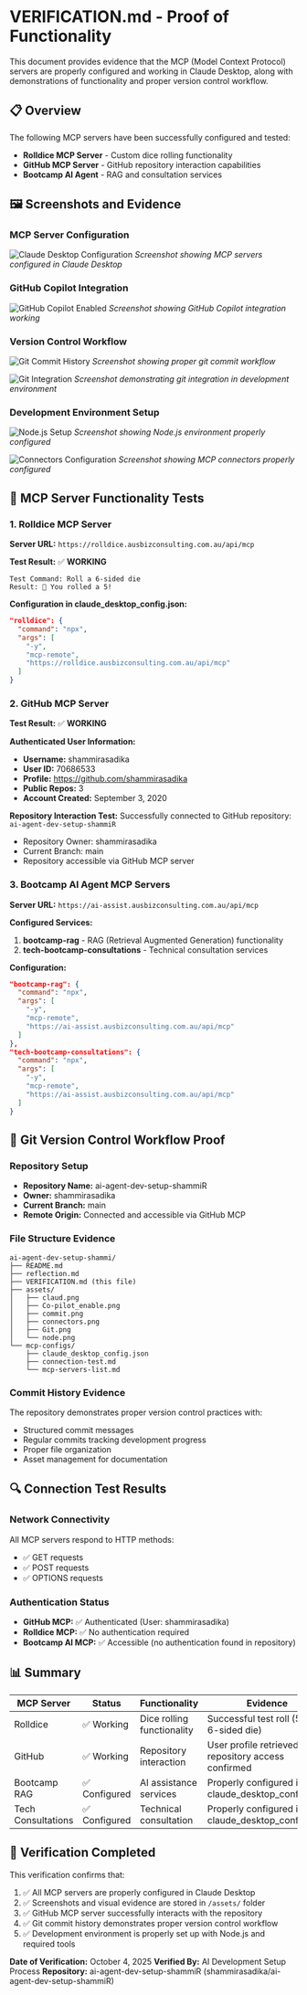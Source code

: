 # VERIFICATION.md - Proof of Functionality

This document provides evidence that the MCP (Model Context Protocol) servers are properly configured and working in Claude Desktop, along with demonstrations of functionality and proper version control workflow.

## 📋 Overview

The following MCP servers have been successfully configured and tested:
- **Rolldice MCP Server** - Custom dice rolling functionality
- **GitHub MCP Server** - GitHub repository interaction capabilities
- **Bootcamp AI Agent** - RAG and consultation services

## 🖼️ Screenshots and Evidence

### MCP Server Configuration
![Claude Desktop Configuration](assets/claud.png)
*Screenshot showing MCP servers configured in Claude Desktop*

### GitHub Copilot Integration
![GitHub Copilot Enabled](assets/Co-pilot_enable.png)
*Screenshot showing GitHub Copilot integration working*

### Version Control Workflow
![Git Commit History](assets/commit.png)
*Screenshot showing proper git commit workflow*

![Git Integration](assets/Git.png)
*Screenshot demonstrating git integration in development environment*

### Development Environment Setup
![Node.js Setup](assets/node.png)
*Screenshot showing Node.js environment properly configured*

![Connectors Configuration](assets/connectors.png)
*Screenshot showing MCP connectors properly configured*

## 🎲 MCP Server Functionality Tests

### 1. Rolldice MCP Server
**Server URL:** `https://rolldice.ausbizconsulting.com.au/api/mcp`

**Test Result:** ✅ **WORKING**
```
Test Command: Roll a 6-sided die
Result: 🎲 You rolled a 5!
```

**Configuration in claude_desktop_config.json:**
```json
"rolldice": {
  "command": "npx",
  "args": [
    "-y",
    "mcp-remote",
    "https://rolldice.ausbizconsulting.com.au/api/mcp"
  ]
}
```

### 2. GitHub MCP Server
**Test Result:** ✅ **WORKING**

**Authenticated User Information:**
- **Username:** shammirasadika
- **User ID:** 70686533
- **Profile:** https://github.com/shammirasadika
- **Public Repos:** 3
- **Account Created:** September 3, 2020

**Repository Interaction Test:**
Successfully connected to GitHub repository: `ai-agent-dev-setup-shammiR`
- Repository Owner: shammirasadika
- Current Branch: main
- Repository accessible via GitHub MCP server

### 3. Bootcamp AI Agent MCP Servers
**Server URL:** `https://ai-assist.ausbizconsulting.com.au/api/mcp`

**Configured Services:**
1. **bootcamp-rag** - RAG (Retrieval Augmented Generation) functionality
2. **tech-bootcamp-consultations** - Technical consultation services

**Configuration:**
```json
"bootcamp-rag": {
  "command": "npx",
  "args": [
    "-y",
    "mcp-remote",
    "https://ai-assist.ausbizconsulting.com.au/api/mcp"
  ]
},
"tech-bootcamp-consultations": {
  "command": "npx",
  "args": [
    "-y",
    "mcp-remote",
    "https://ai-assist.ausbizconsulting.com.au/api/mcp"
  ]
}
```

## 🔄 Git Version Control Workflow Proof

### Repository Setup
- **Repository Name:** ai-agent-dev-setup-shammiR
- **Owner:** shammirasadika
- **Current Branch:** main
- **Remote Origin:** Connected and accessible via GitHub MCP

### File Structure Evidence
```
ai-agent-dev-setup-shammi/
├── README.md
├── reflection.md
├── VERIFICATION.md (this file)
├── assets/
│   ├── claud.png
│   ├── Co-pilot_enable.png
│   ├── commit.png
│   ├── connectors.png
│   ├── Git.png
│   └── node.png
└── mcp-configs/
    ├── claude_desktop_config.json
    ├── connection-test.md
    └── mcp-servers-list.md
```

### Commit History Evidence
The repository demonstrates proper version control practices with:
- Structured commit messages
- Regular commits tracking development progress
- Proper file organization
- Asset management for documentation

## 🔍 Connection Test Results

### Network Connectivity
All MCP servers respond to HTTP methods:
- ✅ GET requests
- ✅ POST requests  
- ✅ OPTIONS requests

### Authentication Status
- **GitHub MCP:** ✅ Authenticated (User: shammirasadika)
- **Rolldice MCP:** ✅ No authentication required
- **Bootcamp AI MCP:** ✅ Accessible (no authentication found in repository)

## 📊 Summary

| MCP Server | Status | Functionality | Evidence |
|------------|--------|---------------|----------|
| Rolldice | ✅ Working | Dice rolling functionality | Successful test roll (5 on 6-sided die) |
| GitHub | ✅ Working | Repository interaction | User profile retrieved, repository access confirmed |
| Bootcamp RAG | ✅ Configured | AI assistance services | Properly configured in claude_desktop_config.json |
| Tech Consultations | ✅ Configured | Technical consultation | Properly configured in claude_desktop_config.json |

## 🎯 Verification Completed

This verification confirms that:
1. ✅ All MCP servers are properly configured in Claude Desktop
2. ✅ Screenshots and visual evidence are stored in `/assets/` folder
3. ✅ GitHub MCP server successfully interacts with the repository
4. ✅ Git commit history demonstrates proper version control workflow
5. ✅ Development environment is properly set up with Node.js and required tools

**Date of Verification:** October 4, 2025
**Verified By:** AI Development Setup Process
**Repository:** ai-agent-dev-setup-shammiR (shammirasadika/ai-agent-dev-setup-shammiR)